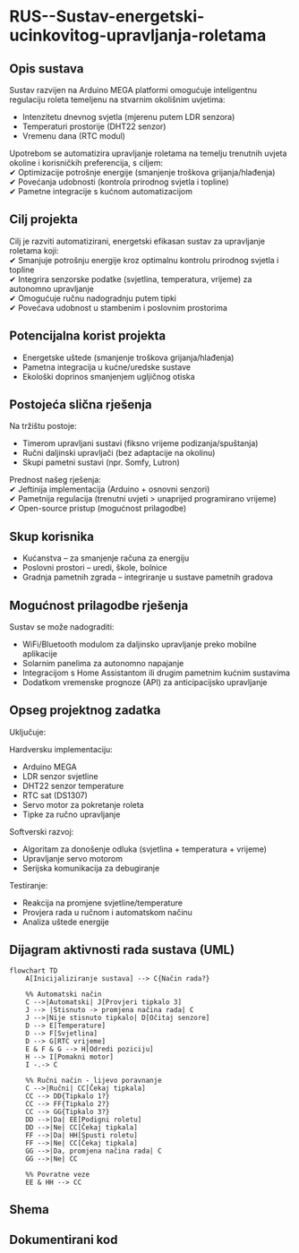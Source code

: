 # RUS--Sustav-energetski-ucinkovitog-upravljanja-roletama
## Opis sustava
Sustav razvijen na Arduino MEGA platformi omogućuje inteligentnu regulaciju roleta temeljenu na stvarnim okolišnim uvjetima:<br>
 - Intenzitetu dnevnog svjetla (mjerenu putem LDR senzora) <br>
 - Temperaturi prostorije (DHT22 senzor) <br>
 - Vremenu dana (RTC modul) <br>
 
Upotrebom se automatizira upravljanje roletama na temelju trenutnih uvjeta okoline  i korisničkih preferencija, s ciljem: <br>
 ✔ Optimizacije potrošnje energije (smanjenje troškova grijanja/hlađenja) <br>
 ✔ Povećanja udobnosti (kontrola prirodnog svjetla i topline)<br>
 ✔ Pametne integracije s kućnom automatizacijom<br>

## Cilj projekta
Cilj je razviti automatizirani, energetski efikasan sustav za upravljanje roletama koji:<br>
 ✔ Smanjuje potrošnju energije kroz optimalnu kontrolu prirodnog svjetla i topline<br>
 ✔ Integrira senzorske podatke (svjetlina, temperatura, vrijeme) za autonomno upravljanje<br>
 ✔ Omogućuje ručnu nadogradnju putem tipki<br>
 ✔ Povećava udobnost u stambenim i poslovnim prostorima<br>

##  Potencijalna korist projekta
- Energetske uštede (smanjenje troškova grijanja/hlađenja) <br>
- Pametna integracija u kućne/uredske sustave <br>
- Ekološki doprinos smanjenjem ugljičnog otiska <br>

##  Postojeća slična rješenja
Na tržištu postoje: <br>
 - Timerom upravljani sustavi (fiksno vrijeme podizanja/spuštanja) <br>
 - Ručni daljinski upravljači (bez adaptacije na okolinu) <br>
 - Skupi pametni sustavi (npr. Somfy, Lutron) <br>
 
 Prednost našeg rješenja: <br> 
  ✔ Jeftinija implementacija (Arduino + osnovni senzori) <br>
  ✔ Pametnija regulacija (trenutni uvjeti > unaprijed programirano vrijeme) <br>
  ✔ Open-source pristup (mogućnost prilagodbe) <br>


##  Skup korisnika
  - Kućanstva – za smanjenje računa za energiju  <br>
  - Poslovni prostori – uredi, škole, bolnice  <br>
  - Gradnja pametnih zgrada – integriranje u sustave pametnih gradova  <br>


##  Mogućnost prilagodbe rješenja
Sustav se može nadograditi:  <br>
  - WiFi/Bluetooth modulom za daljinsko upravljanje preko mobilne aplikacije  <br>
  - Solarnim panelima za autonomno napajanje  <br>
  - Integracijom s Home Assistantom ili drugim pametnim kućnim sustavima  <br>
  - Dodatkom vremenske prognoze (API) za anticipacijsko upravljanje  <br>

## Opseg projektnog zadatka
Uključuje:

Hardversku implementaciju:
 - Arduino MEGA
 - LDR senzor svjetline
 - DHT22 senzor temperature
 - RTC sat (DS1307)
 - Servo motor za pokretanje roleta
 - Tipke za ručno upravljanje

Softverski razvoj:
 - Algoritam za donošenje odluka (svjetlina + temperatura + vrijeme)
 - Upravljanje servo motorom
 - Serijska komunikacija za debugiranje

Testiranje:
 - Reakcija na promjene svjetline/temperature
 - Provjera rada u ručnom i automatskom načinu
 - Analiza uštede energije

## Dijagram aktivnosti rada sustava (UML)
```mermaid
flowchart TD
    A[Inicijaliziranje sustava] --> C{Način rada?}
    
    %% Automatski način
    C -->|Automatski| J[Provjeri tipkalo 3]
    J --> |Stisnuto -> promjena načina rada| C
    J -->|Nije stisnuto tipkalo| D[Očitaj senzore]
    D --> E[Temperature]
    D --> F[Svjetlina]
    D --> G[RTC vrijeme]
    E & F & G --> H[Odredi poziciju]
    H --> I[Pomakni motor]
    I -.-> C
    
    %% Ručni način - lijevo poravnanje
    C -->|Ručni| CC[Čekaj tipkala]
    CC --> DD{Tipkalo 1?}
    CC --> FF{Tipkalo 2?}
    CC --> GG{Tipkalo 3?}
    DD -->|Da| EE[Podigni roletu]
    DD -->|Ne| CC[Čekaj tipkala]
    FF -->|Da| HH[Spusti roletu]
    FF -->|Ne| CC[Čekaj tipkala]
    GG -->|Da, promjena načina rada| C
    GG -->|Ne| CC
    
    %% Povratne veze
    EE & HH --> CC
```
  

## Shema

## Dokumentirani kod
